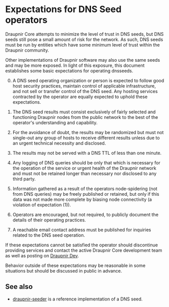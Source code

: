 Expectations for DNS Seed operators
====================================

Draupnir Core attempts to minimize the level of trust in DNS seeds,
but DNS seeds still pose a small amount of risk for the network.
As such, DNS seeds must be run by entities which have some minimum
level of trust within the Draupnir community.

Other implementations of Draupnir software may also use the same
seeds and may be more exposed. In light of this exposure, this
document establishes some basic expectations for operating dnsseeds.

0. A DNS seed operating organization or person is expected to follow good
host security practices, maintain control of applicable infrastructure,
and not sell or transfer control of the DNS seed. Any hosting services
contracted by the operator are equally expected to uphold these expectations.

1. The DNS seed results must consist exclusively of fairly selected and
functioning Draupnir nodes from the public network to the best of the
operator's understanding and capability.

2. For the avoidance of doubt, the results may be randomized but must not
single-out any group of hosts to receive different results unless due to an
urgent technical necessity and disclosed.

3. The results may not be served with a DNS TTL of less than one minute.

4. Any logging of DNS queries should be only that which is necessary
for the operation of the service or urgent health of the Draupnir
network and must not be retained longer than necessary nor disclosed
to any third party.

5. Information gathered as a result of the operators node-spidering
(not from DNS queries) may be freely published or retained, but only
if this data was not made more complete by biasing node connectivity
(a violation of expectation (1)).

6. Operators are encouraged, but not required, to publicly document the
details of their operating practices.

7. A reachable email contact address must be published for inquiries
related to the DNS seed operation.

If these expectations cannot be satisfied the operator should
discontinue providing services and contact the active Draupnir
Core development team as well as posting on
[Draupnir Dev](https://reddit.com/r/draupnirdev).

Behavior outside of these expectations may be reasonable in some
situations but should be discussed in public in advance.

See also
----------
- [draupnir-seeder](https://github.com/langerhans/draupnir-seeder) is a reference implementation of a DNS seed.
